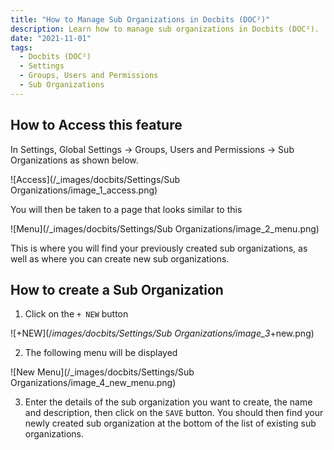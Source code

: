 ```yaml
---
title: "How to Manage Sub Organizations in Docbits (DOC²)"
description: Learn how to manage sub organizations in Docbits (DOC²). 
date: "2021-11-01"
tags:
  - Docbits (DOC²)
  - Settings
  - Groups, Users and Permissions
  - Sub Organizations
---
```


## How to Access this feature

In Settings, Global Settings → Groups, Users and Permissions → Sub Organizations as shown below.

![Access](/_images/docbits/Settings/Sub Organizations/image_1_access.png)

You will then be taken to a page that looks similar to this

![Menu](/_images/docbits/Settings/Sub Organizations/image_2_menu.png)

This is where you will find your previously created sub organizations, as well as where you can create new sub organizations.


## How to create a Sub Organization

1. Click on the `+ NEW` button

![+NEW](/_images/docbits/Settings/Sub Organizations/image_3_+new.png)

2. The following menu will be displayed

![New Menu](/_images/docbits/Settings/Sub Organizations/image_4_new_menu.png)

3. Enter the details of the sub organization you want to create, the name and description, then click on the `SAVE` button. You should then find your newly created sub organization at the bottom of the list of existing sub organizations.